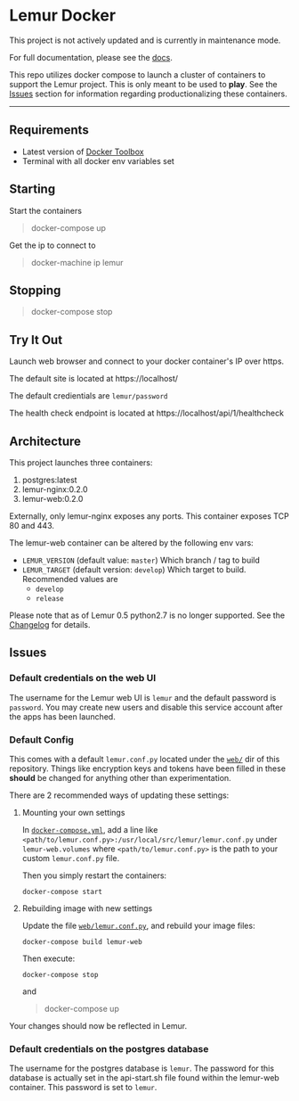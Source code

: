 Lemur Docker
============

This project is not actively updated and is currently in maintenance mode.

For full documentation, please see the [docs](https://lemur.readthedocs.org).

This repo utilizes docker compose to launch a cluster of containers to support the Lemur project.  This is only meant to be used to **play**.  See the [Issues](#Issues) section for information regarding productionalizing these containers.

----------

Requirements
------------

-   Latest version of [Docker Toolbox](https://www.docker.com/toolbox)
-   Terminal with all docker env variables set

Starting
--------

Start the containers

> docker-compose up

Get the ip to connect to

> docker-machine ip lemur

Stopping
--------

> docker-compose stop

Try It Out
----------

Launch web browser and connect to your docker container's IP over https. 

The default site is located at https://localhost/

The default credientials are `lemur/password`

The health check endpoint is located at https://localhost/api/1/healthcheck

Architecture
-------------

This project launches three containers:

1.  postgres:latest
2.  lemur-nginx:0.2.0
3.  lemur-web:0.2.0

Externally, only lemur-nginx exposes any ports. This container exposes TCP 80 and 443.

The lemur-web container can be altered by the following env vars:

-   `LEMUR_VERSION` (default value: `master`)
    Which branch / tag to build
-   `LEMUR_TARGET` (default version: `develop`)
    Which target to build.
    Recommended values are
    -   `develop`
    -   `release`

Please note that as of Lemur 0.5 python2.7 is no longer supported. See the [Changelog](http://lemur.readthedocs.io/en/latest/changelog.html#id1) for details.

Issues
------

### Default credentials on the web UI

The username for the Lemur web UI is `lemur` and the default password is `password`. You may create new users and disable this service account after the apps has been launched.  

### Default Config

This comes with a default `lemur.conf.py` located under the [`web/`](web/) dir of this repository.
Things like encryption keys and tokens have been filled in these **should** be changed for anything other than experimentation.

There are 2 recommended ways of updating these settings:

1.  Mounting your own settings
    
    In [`docker-compose.yml`](docker-compose.yml), add a line like `<path/to/lemur.conf.py>:/usr/local/src/lemur/lemur.conf.py` under `lemur-web.volumes`
    where `<path/to/lemur.conf.py>` is the path to your custom `lemur.conf.py` file.
    
    Then you simply restart the containers:
    
        docker-compose start
    
2.  Rebuilding image with new settings
    
    Update the file [`web/lemur.conf.py`](web/lemur.conf.py), and rebuild your image files:
    
        docker-compose build lemur-web
    
    Then execute:
    
        docker-compose stop
    
    and
    
    > docker-compose up

Your changes should now be reflected in Lemur.

### Default credentials on the postgres database

The username for the postgres database is `lemur`.  The password for this database is actually set in the api-start.sh file found within the lemur-web container.  This password is set to `lemur`.
